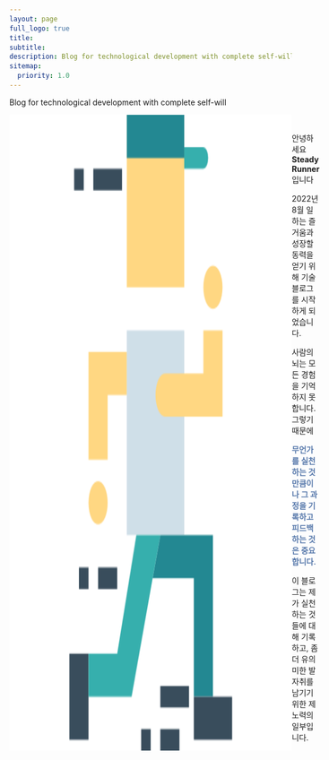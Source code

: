 ```yaml
---
layout: page
full_logo: true
title: 
subtitle: 
description: Blog for technological development with complete self-will
sitemap:
  priority: 1.0
---
```

<p class="describe-text">Blog for technological development with complete self-will</p>
<div style="display: inline-flex;">
    <img class="writer-profile" src="assets/img/runner.png"/>
    <div>
        <p><br />
            안녕하세요 <b>Steady Runner</b> 입니다</p>
        <p>2022년 8월 일하는 즐거움과 성장할 동력을 얻기 위해 기술 블로그를 시작하게 되었습니다.</p>
        <p>사람의 뇌는 모든 경험을 기억하지 못합니다. 그렇기 때문에</p>
        <p style="color: #57a; font-weight: 600;">무언가를 실천하는 것 만큼이나 그 과정을 기록하고 피드백하는 것은 중요합니다.</p>
        <p>이 블로그는 제가 실천하는 것들에 대해 기록하고, 좀 더 유의미한 발자취를 남기기위한 제 노력의 일부입니다.</p>
    </div>
</div>
<br>
<br>
<br>
<br>
<br>
<br>
<br>